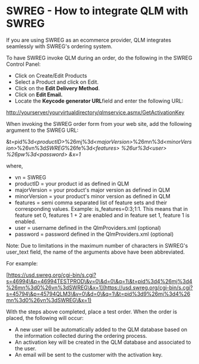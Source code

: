 # SWREG - How to integrate QLM with SWREG

If you are using SWREG as an ecommerce provider, QLM integrates seamlessly with SWREG's ordering system.

To have SWREG invoke QLM during an order, do the following in the SWREG Control Panel:

* Click on Create/Edit Products
* Select a Product and click on Edit.
* Click on the **Edit Delivery Method**.
* Click on **Edit Email.**
* Locate the **Keycode generator URL**field and enter the following URL:

[http://yourserver/yourvirtualdirectory/qlmservice.asmx/GetActivationKey](http://yourserver/yourvirtualdirectory/qlmservice.asmx/GetActivationKey)

When invoking the SWREG order form from your web site, add the following argument to the SWREG URL:

\&t=pid%3&#x64;_\<productID>_%26mj%3&#x64;_\<majorVersion>_%26mn%3&#x64;_\<minorVersion>_%26vn%3&#x64;_&#x53;WREG_%26fe%3&#x64;_\<features> %26ur%3d\<user> %26pw%3d\<password> \&x=1_

where,

* vn = SWREG
* productID = your product id as defined in QLM
* majorVersion = your product's major version as defined in QLM
* minorVersion = your product's minor version as defined in QLM
* features = semi comma separated list of feature sets and their corresponding values. Example: is\_features=0:3;1:1. This means that in feature set 0, features 1 + 2 are enabled and in feature set 1, feature 1 is enabled.
* user = username defined in the QlmProviders.xml (optional)
* password = password defined in the QlmProviders.xml (optional)

Note: Due to limitations in the maximum number of characters in SWREG's user\_text field, the name of the arguments above have been abbreviated.

For example:

[https://usd.swreg.org/cgi-bin/s.cgi?s=46994\&p=46994TESTPROD\&v=0\&d=0\&q=1\&t=pid%3d4%26mj%3d4%26mn%3d0%26vn%3dSWREG\&x=1](https://usd.swreg.org/cgi-bin/s.cgi?s=45794\&p=45794QLM3\&v=0\&d=0\&q=1\&t=pid%3d9%26mj%3d4%26mn%3d0%26vn%3dSWREG\&x=1)

With the steps above completed, place a test order. When the order is placed, the following will occur:

* A new user will be automatically added to the QLM database based on the information collected during the ordering process.
* An activation key will be created in the QLM database and associated to the user.
* An email will be sent to the customer with the activation key.

